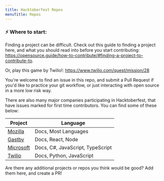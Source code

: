 ```yaml
---
title: Hacktoberfest Repos
menuTitle: Repos
---
```


### :zap: Where to start:

Finding a project can be difficult. Check out this guide to finding a project here, and what you should read into before you start contributing: https://opensource.guide/how-to-contribute/#finding-a-project-to-contribute-to.

Or, play this game by Twilio!: https://www.twilio.com/quest/mission/28


You're welcome to find an issue in this repo, and submit a Pull Request if you'd like to practice your git workflow, or just interacting with open source in a more low risk way.

There are also many major companies participating in Hacktoberfest, that have issues marked for first time contributors. You can find some of these below:

<table>
    <thead>
        <tr><th>Project</th><th>Language</th></tr>
    </thead>
    <tbody>
        <tr>
            <td><a href="https://codetribute.mozilla.org/">Mozilla</a></td>
            <td>Docs, Most Languages</td>
        </tr>
        <tr>
            <td><a href="https://github.com/gatsbyjs/gatsby/issues">Gastby</a></td>
            <td>Docs, React, Node</td>
        </tr>
        <tr>
            <td><a href="https://opensource.microsoft.com/">Microsoft</a></td>
            <td>Docs, C#, JavaScript, TypeScript</td>
        </tr>
        <tr>
            <td><a href="https://www.twilio.com/open-source/">Twilio</a></td>
            <td>Docs, Python, JavaScript</td>
        </tr>
    </tbody>
</table>

Are there any additional projects or repos you think would be good? Add them here, and create a PR!
